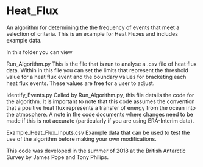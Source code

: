 # Heat_Flux
An algorithm for determining the the frequency of events that meet a selection of criteria. This is an example for Heat Fluxes and includes example data.  

In this folder you can view

Run_Algorithm.py
This is the file that is run to analyse a .csv file of heat flux data. Within in this file you can set the limits that represent the threshold value for a heat flux event and the boundary values for bracketing each heat flux events.  These values are free for a user to adjust.  

Identify_Events.py
Called by Run_Algorithm.py, this file details the code for the algorithm.  It is important to note that this code assumes the  convention that a positive heat flux represents a transfer of energy from the ocean into the atmosphere.  A note in the code documents where changes need to be made if this is not accurate (particularly if you are using ERA-Interim data).  

Example_Heat_Flux_Inputs.csv
Example data that can be used to test the use of the algorithm before making your own modifications.  

This code was developed in the summer of 2018 at the British Antarctic Survey by James Pope and Tony Philips. 

